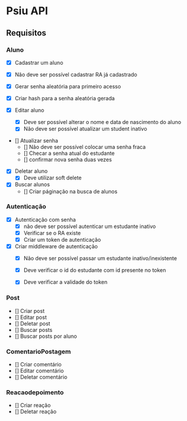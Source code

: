# Psiu API

## Requisitos

### Aluno
- [X] Cadastrar um aluno
 - [X] Não deve ser possível cadastrar RA já cadastrado
 - [X] Gerar senha aleatória para primeiro acesso
  - [X] Criar hash para a senha aleatória gerada

- [X] Editar aluno
  - [X] Deve ser possível alterar o nome e data de nascimento do aluno
  - [X] Não deve ser possível atualizar um student inativo

- [] Atualizar senha
  - [] Não deve ser possível colocar uma senha fraca
  - [] Checar a senha atual do estudante
  - [] confirmar nova senha duas vezes 

- [X] Deletar aluno
  - [X] Deve utilizar soft delete
 
- [X] Buscar alunos
  - [] Criar páginação na busca de alunos

### Autenticação

- [X] Autenticação com senha
  - [X] não deve ser possível autenticar um estudante inativo
  - [X] Verificar se o RA existe
  - [X] Criar um token de autenticação
- [X] Criar middleware de autenticação
  - [X] Não deve ser possível passar um estudante inativo/inexistente
  - [X] Deve verificar o id do estudante com id presente no token
  - [X] Deve verificar a validade do token
 

### Post

- [] Criar post
- [] Editar post
- [] Deletar post
- [] Buscar posts
- [] Buscar posts por aluno

### ComentarioPostagem

- [] Criar comentário
- [] Editar comentário
- [] Deletar comentário

### Reacaodepoimento

- [] Criar reação
- [] Deletar reação
